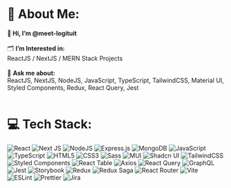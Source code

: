 # 💫 About Me:
**👋 Hi, I’m @meet-logituit**  <br><br>🗂️ **I’m Interested in:**  <br>ReactJS / NextJS / MERN Stack Projects<br><br>💬 **Ask me about:**  <br>ReactJS, NextJS, NodeJS, JavaScript, TypeScript, TailwindCSS, Material UI, Styled Components, Redux, React Query, Jest <br><br>

# 💻 Tech Stack:
![React](https://img.shields.io/badge/react-%2320232a.svg?style=for-the-badge&logo=react&logoColor=%2361DAFB) 
![Next JS](https://img.shields.io/badge/next%20js-000000?style=for-the-badge&logo=nextdotjs&logoColor=white) 
![NodeJS](https://img.shields.io/badge/Node%20js-339933?style=for-the-badge&logo=nodedotjs&logoColor=white)
![Express.js](https://img.shields.io/badge/express.js-%23404d59.svg?style=for-the-badge&logo=express&logoColor=%2361DAFB) 
![MongoDB](https://img.shields.io/badge/MongoDB-%234ea94b.svg?style=for-the-badge&logo=mongodb&logoColor=white) 
![JavaScript](https://img.shields.io/badge/javascript-%23323330.svg?style=for-the-badge&logo=javascript&logoColor=%23F7DF1E) 
![TypeScript](https://img.shields.io/badge/typescript-%23007ACC.svg?style=for-the-badge&logo=typescript&logoColor=white) 
![HTML5](https://img.shields.io/badge/html5-%23E34F26.svg?style=for-the-badge&logo=html5&logoColor=white) 
![CSS3](https://img.shields.io/badge/css3-%231572B6.svg?style=for-the-badge&logo=css3&logoColor=white) 
![Sass](https://img.shields.io/badge/Sass-CC6699?style=for-the-badge&logo=sass&logoColor=white) 
![MUI](https://img.shields.io/badge/Material%20UI-007FFF?style=for-the-badge&logo=mui&logoColor=white) 
![Shadcn UI](https://img.shields.io/badge/shadcn%2Fui-000000?style=for-the-badge&logo=shadcnui&logoColor=white)
![TailwindCSS](https://img.shields.io/badge/tailwindcss-%2338B2AC.svg?style=for-the-badge&logo=tailwind-css&logoColor=white) 
![Styled Components](https://img.shields.io/badge/styled--components-DB7093?style=for-the-badge&logo=styled-components&logoColor=white)
![React Table](https://img.shields.io/badge/react%20table-FF4154?style=for-the-badge&logo=react%20table&logoColor=white)
![Axios](https://img.shields.io/badge/axios-671ddf?&style=for-the-badge&logo=axios&logoColor=white) 
![React Query](https://img.shields.io/badge/React_Query-FF4154?style=for-the-badge&logo=ReactQuery&logoColor=white)
![GraphQL](https://img.shields.io/badge/-GraphQL-E10098?style=for-the-badge&logo=graphql&logoColor=white) 
![Jest](https://img.shields.io/badge/Jest-C21325?style=for-the-badge&logo=jest&logoColor=white) 
![Storybook](https://img.shields.io/badge/storybook-FF4785?style=for-the-badge&logo=storybook&logoColor=white)
![Redux](https://img.shields.io/badge/redux-%23593d88.svg?style=for-the-badge&logo=redux&logoColor=white)
![Redux Saga](https://img.shields.io/badge/Redux%20saga-86D46B?style=for-the-badge&logo=redux%20saga&logoColor=999999) 
![React Router](https://img.shields.io/badge/React_Router-CA4245?style=for-the-badge&logo=react-router&logoColor=white) 
![Vite](https://img.shields.io/badge/Vite-B73BFE?style=for-the-badge&logo=vite&logoColor=FFD62E)
![ESLint](https://img.shields.io/badge/ESLint-4B3263?style=for-the-badge&logo=eslint&logoColor=white) 
![Prettier](https://img.shields.io/badge/prettier-1A2C34?style=for-the-badge&logo=prettier&logoColor=F7BA3E)
![Jira](https://img.shields.io/badge/jira-%230A0FFF.svg?style=for-the-badge&logo=jira&logoColor=white) 
<!---
meet-logituit/meet-logituit is a ✨ special ✨ repository because its `README.md` (this file) appears on your GitHub profile.
You can click the Preview link to take a look at your changes.
--->
